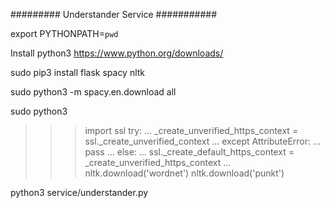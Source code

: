 ######### Understander Service ###########

export PYTHONPATH=`pwd`

Install python3
https://www.python.org/downloads/

sudo pip3 install flask spacy nltk

sudo python3 -m spacy.en.download all

sudo python3
>>> import ssl
>>> try:
...     _create_unverified_https_context = ssl._create_unverified_context
... except AttributeError:
...     pass
... else:
...     ssl._create_default_https_context = _create_unverified_https_context
... 
>>> nltk.download('wordnet')
>>> nltk.download('punkt')

python3 service/understander.py
